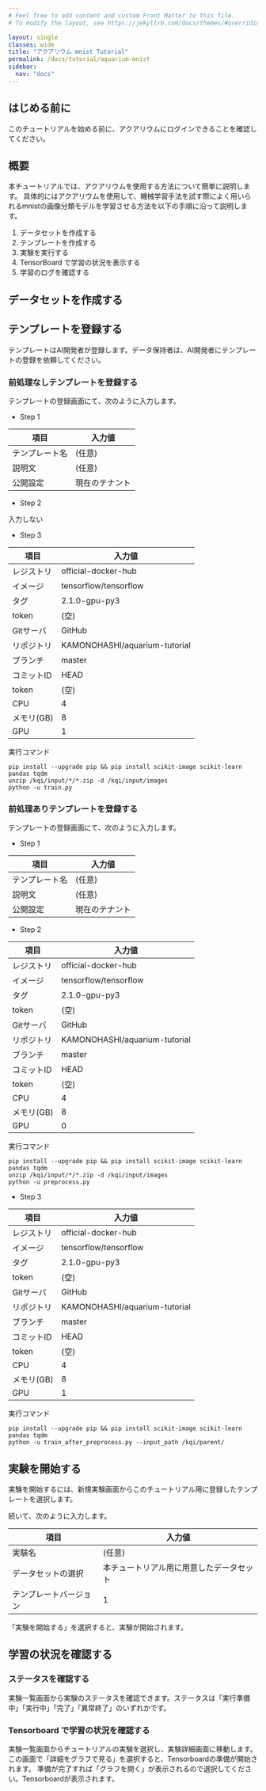 ```yaml
---
# Feel free to add content and custom Front Matter to this file.
# To modify the layout, see https://jekyllrb.com/docs/themes/#overriding-theme-defaults

layout: single
classes: wide
title: "アクアリウム mnist Tutorial"
permalink: /docs/tutorial/aquarium-mnist
sidebar:
  nav: "docs"
---
```


## はじめる前に

このチュートリアルを始める前に、アクアリウムにログインできることを確認してください。

## 概要

本チュートリアルでは、アクアリウムを使用する方法について簡単に説明します。
具体的にはアクアリウムを使用して、機械学習手法を試す際によく用いられるmnistの画像分類モデルを学習させる方法を以下の手順に沿って説明します。

1.  データセットを作成する
1.  テンプレートを作成する    
1.  実験を実行する
1.  TensorBoard で学習の状況を表示する
1.  学習のログを確認する

## データセットを作成する

## テンプレートを登録する

テンプレートはAI開発者が登録します。データ保持者は、AI開発者にテンプレートの登録を依頼してください。

### 前処理なしテンプレートを登録する

テンプレートの登録画面にて、次のように入力します。

* Step 1

|項目|入力値|
|-----|-----|
|テンプレート名|(任意)|
|説明文|(任意)|
|公開設定|現在のテナント|

* Step 2

入力しない

* Step 3

|項目|入力値|
|-----|-----|
|レジストリ|official-docker-hub|
|イメージ|tensorflow/tensorflow|
|タグ|2.1.0-gpu-py3|
|token|(空)|
|Gitサーバ|GitHub|
|リポジトリ|KAMONOHASHI/aquarium-tutorial|
|ブランチ|master|
|コミットID|HEAD|
|token|(空)|
|CPU|4|
|メモリ(GB)|8|
|GPU|1|

実行コマンド
```shell
pip install --upgrade pip && pip install scikit-image scikit-learn pandas tqdm
unzip /kqi/input/*/*.zip -d /kqi/input/images
python -u train.py
```

### 前処理ありテンプレートを登録する

テンプレートの登録画面にて、次のように入力します。

* Step 1

|項目|入力値|
|-----|-----|
|テンプレート名|(任意)|
|説明文|(任意)|
|公開設定|現在のテナント|

* Step 2

|項目|入力値|
|-----|-----|
|レジストリ|official-docker-hub|
|イメージ|tensorflow/tensorflow|
|タグ|2.1.0-gpu-py3|
|token|(空)|
|Gitサーバ|GitHub|
|リポジトリ|KAMONOHASHI/aquarium-tutorial|
|ブランチ|master|
|コミットID|HEAD|
|token|(空)|
|CPU|4|
|メモリ(GB)|8|
|GPU|0|

実行コマンド
```shell
pip install --upgrade pip && pip install scikit-image scikit-learn pandas tqdm
unzip /kqi/input/*/*.zip -d /kqi/input/images
python -u preprocess.py
```


* Step 3

|項目|入力値|
|-----|-----|
|レジストリ|official-docker-hub|
|イメージ|tensorflow/tensorflow|
|タグ|2.1.0-gpu-py3|
|token|(空)|
|Gitサーバ|GitHub|
|リポジトリ|KAMONOHASHI/aquarium-tutorial|
|ブランチ|master|
|コミットID|HEAD|
|token|(空)|
|CPU|4|
|メモリ(GB)|8|
|GPU|1|

実行コマンド
```shell
pip install --upgrade pip && pip install scikit-image scikit-learn pandas tqdm
python -u train_after_preprocess.py --input_path /kqi/parent/
```


## 実験を開始する

実験を開始するには、新規実験画面からこのチュートリアル用に登録したテンプレートを選択します。

続いて、次のように入力します。

|項目|入力値|
|-----|-----|
|実験名|(任意)|
|データセットの選択|本チュートリアル用に用意したデータセット|
|テンプレートバージョン|1|

「実験を開始する」を選択すると、実験が開始されます。

## 学習の状況を確認する

### ステータスを確認する

実験一覧画面から実験のステータスを確認できます。ステータスは「実行準備中」「実行中」「完了」「異常終了」のいずれかです。

### Tensorboard で学習の状況を確認する

実験一覧画面からチュートリアルの実験を選択し、実験詳細画面に移動します。
この画面で「詳細をグラフで見る」を選択すると、Tensorboardの準備が開始されます。
準備が完了すれば「グラフを開く」が表示されるので選択してください。Tensorboardが表示されます。
